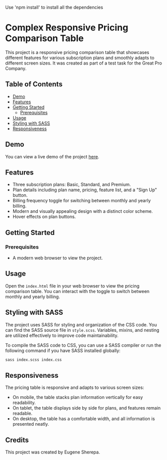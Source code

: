Use 'npm install' to install all the dependencies

# Complex Responsive Pricing Comparison Table

This project is a responsive pricing comparison table that showcases different features for various subscription plans and smoothly adapts to different screen sizes. It was created as part of a test task for the Great Pro Company.

## Table of Contents
- [Demo](#demo)
- [Features](#features)
- [Getting Started](#getting-started)
  - [Prerequisites](#prerequisites)
- [Usage](#usage)
- [Styling with SASS](#styling-with-sass)
- [Responsiveness](#responsiveness)

## Demo

You can view a live demo of the project [here](your-demo-link).

## Features

- Three subscription plans: Basic, Standard, and Premium.
- Plan details including plan name, pricing, feature list, and a "Sign Up" button.
- Billing frequency toggle for switching between monthly and yearly billing.
- Modern and visually appealing design with a distinct color scheme.
- Hover effects on plan buttons.

## Getting Started

### Prerequisites

- A modern web browser to view the project.

## Usage

Open the `index.html` file in your web browser to view the pricing comparison table. You can interact with the toggle to switch between monthly and yearly billing.

## Styling with SASS

The project uses SASS for styling and organization of the CSS code. You can find the SASS source file in `style.scss`. Variables, mixins, and nesting are utilized effectively to improve code maintainability.

To compile the SASS code to CSS, you can use a SASS compiler or run the following command if you have SASS installed globally:

```bash
sass index.scss index.css
```

## Responsiveness

The pricing table is responsive and adapts to various screen sizes:
- On mobile, the table stacks plan information vertically for easy readability.
- On tablet, the table displays side by side for plans, and features remain readable.
- On desktop, the table has a comfortable width, and all information is presented neatly.

## Credits

This project was created by Eugene Sherepa.
